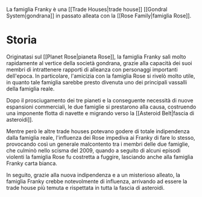 La famiglia Franky è una [[Trade Houses|trade house]] [[Gondral System|gondrana]] in passato alleata con la [[Rose Family|famiglia Rose]].

# Storia

Originatasi sul [[Planet Rose|pianeta Rose]], la famiglia Franky salì molto rapidamente al vertice della società gondrana, grazie alla capacità dei suoi membri di intrattenere rapporti di alleanza con personaggi importanti dell'epoca. In particolare, l'amicizia con la famiglia Rose si rivelò molto utile, in quanto tale famiglia sarebbe presto divenuta uno dei principali vassalli della famiglia reale.

Dopo il prosciugamento dei tre pianeti e la conseguente necessità di nuove espansioni commerciali, le due famiglie si prestarono alla causa, costruendo una imponente flotta di navette e migrando verso la [[Asteroid Belt|fascia di asteroidi]].

Mentre però le altre trade houses potevano godere di totale indipendenza dalla famiglia reale, l'influenza dei Rose impediva ai Franky di fare lo stesso, provocando così un generale malcontento tra i membri delle due famiglie, che culminò nello scisma del 2009, quando a seguito di alcuni episodi violenti la famiglia Rose fu costretta a fuggire, lasciando anche alla famiglia Franky carta bianca.

In seguito, grazie alla nuova indipendenza e a un misterioso alleato, la famiglia Franky crebbe notevolmente di influenza, arrivando ad essere la trade house più temuta e rispettata in tutta la fascia di asteroidi.
